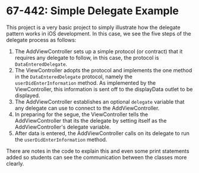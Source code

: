 67-442: Simple Delegate Example
===

This project is a very basic project to simply illustrate how the delegate pattern works in iOS development.  In this case, we see the five steps of the delegate process as follows:

1. The AddViewController sets up a simple protocol (or contract) that it requires any delegate to follow, in this case, the protocol is `DataEnteredDelegate`.
2. The ViewController adopts the protocol and implements the one method in the `DataEnteredDelegate` protocol, namely the `userDidEnterInformation` method.  As implemented by the ViewController, this information is sent off to the displayData outlet to be displayed.
3. The AddViewController establishes an optional `delegate` variable that any delegate can use to connect to the AddViewController.
4. In preparing for the segue, the ViewController tells the AddViewController that its the delegate by setting itself as the AddViewController's delegate variable.
5. After data is entered, the AddViewController calls on its delegate to run the `userDidEnterInformation` method.

There are notes in the code to explain this and even some print statements added so students can see the communication between the classes more clearly.